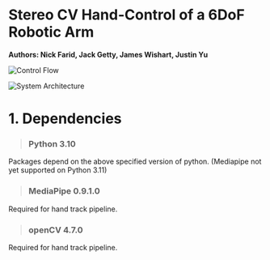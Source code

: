 # Stereo CV Hand-Control of a 6DoF Robotic Arm
**Authors: Nick Farid, Jack Getty, James Wishart, Justin Yu** 

![Control Flow](https://raw.githubusercontent.com/uynitsuj/Project_EECS452/main/Project%20Documents/ControlFlow.png?token=GHSAT0AAAAAAB5EFWMAJMU7KO7YBBWAIF62Y7WTKOQ)

![System Architecture](https://raw.githubusercontent.com/uynitsuj/Project_EECS452/main/Project%20Documents/SystemArchitecture.png?token=GHSAT0AAAAAAB5EFWMBXJ7QL7O2IK4KMJMYY7WTOZA)

# 1. Dependencies

> ### Python 3.10
Packages depend on the above specified version of python. (Mediapipe not yet supported on Python 3.11)

> ### MediaPipe 0.9.1.0
Required for hand track pipeline.

> ### openCV 4.7.0
Required for hand track pipeline.

